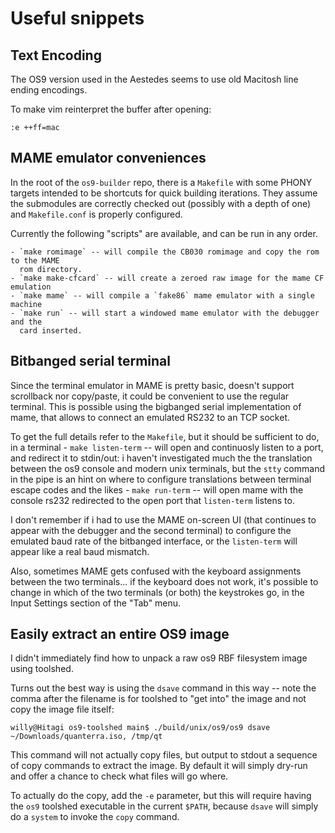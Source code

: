 # Useful snippets


## Text Encoding

The OS9 version used in the Aestedes seems to use old Macitosh line ending encodings.

To make vim reinterpret the buffer after opening:

    :e ++ff=mac


## MAME emulator conveniences

In the root of the `os9-builder` repo, there is a `Makefile` with some PHONY targets
intended to be shortcuts for quick building iterations. They assume the submodules are
correctly checked out (possibly with a depth of one) and `Makefile.conf` is properly
configured.

Currently the following "scripts" are available, and can be run in any order.
    
    - `make romimage` -- will compile the CB030 romimage and copy the rom to the MAME
      rom directory.
    - `make make-cfcard` -- will create a zeroed raw image for the mame CF emulation
    - `make mame` -- will compile a `fake86` mame emulator with a single machine
    - `make run` -- will start a windowed mame emulator with the debugger and the
      card inserted.


## Bitbanged serial terminal

Since the terminal emulator in MAME is pretty basic, doesn't support scrollback nor
copy/paste, it could be convenient to use the regular terminal. This is possible
using the bigbanged serial implementation of mame, that allows to connect an emulated
RS232 to an TCP socket.

To get the full details refer to the `Makefile`, but it should be sufficient to do, in
a terminal
    - `make listen-term` -- will open and continuosly listen to a port, and redirect it
    to stdin/out: i haven't investigated much the the translation between the os9
    console and modern unix terminals, but the `stty` command in the pipe is an hint on
    where to configure translations between terminal escape codes and the likes
    - `make run-term` -- will open mame with the console rs232 redirected to the open
    port that `listen-term` listens to.

I don't remember if i had to use the MAME on-screen UI (that continues to appear with the
debugger and the second terminal) to configure the emulated baud rate of the bitbanged
interface, or the `listen-term` will appear like a real baud mismatch.

Also, sometimes MAME gets confused with the keyboard assignments between the two
terminals... if the keyboard does not work, it's possible to change in which of the
two terminals (or both) the keystrokes go, in the Input Settings section of the "Tab"
menu.


## Easily extract an entire OS9 image

I didn't immediately find how to unpack a raw os9 RBF filesystem image using toolshed.

Turns out the best way is using the `dsave` command in this way -- note the comma after the
filename is for toolshed to "get into" the image and not copy the image file itself:

    willy@Hitagi os9-toolshed main$ ./build/unix/os9/os9 dsave ~/Downloads/quanterra.iso, /tmp/qt

This command will not actually copy files, but output to stdout a sequence of copy commands to
extract the image. By default it will simply dry-run and offer a chance to check what files
will go where.

To actually do the copy, add the `-e` parameter, but this will require having the `os9` toolshed
executable in the current `$PATH`, because `dsave` will simply do a `system` to invoke the `copy`
command.

